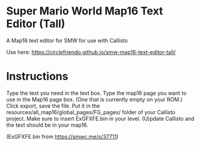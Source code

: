 # Super Mario World Map16 Text Editor (Tall)
A Map16 text editor for SMW for use with Callisto

Use here: https://circlefriendo.github.io/smw-map16-text-editor-tall/

# Instructions

Type the text you need in the text box. Type the map16 page you want to use in the Map16 page box. (One that is currently empty on your ROM.) Click export, save the file. Put it in the resources/all_map16/global_pages/FG_pages/ folder of your Callisto project. Make sure to insert ExGFXFE.bin in your level. (U)pdate Callisto and the text should be in your map16.

(ExGFXFE.bin from https://smwc.me/s/37711)
